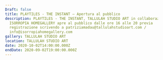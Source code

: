 ```yaml
---
Draft: false
title: PLAYTILES - THE INSTANT — Apertura al pubblico
description: PLAYTILES - THE INSTANT, TALLULAH STUDIO ART in collaborazione con
  ISORROPIA HOMEGALLERY apre al pubblico dalle ore 16 alle 20 previa
  registrazione scrivendo a patriziamadau@tallulahstudioart.com /
  info@isorropiahomegallery.com
gallery: TALLULAH STUDIO ART
location: TALLULAH STUDIO ART
date: 2020-10-02T14:00:00.000Z
endDate: 2020-09-02T19:00:00.000Z
---
```

